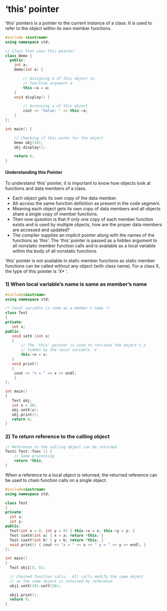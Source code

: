 # ‘this’ pointer

‘this’ pointers is a pointer to the current instance of a class. It is used to refer to the object within its own member functions.

```cpp
#include <iostream>
using namespace std;

// Class that uses this pointer
class Demo {
  public:
    int a;
    Demo(int a) {

        // Assigning a of this object to
        // function argument a
        this->a = a;
    }
    void display() {

        // Accessing a of this object
        cout << "Value: " << this->a;
    }
};

int main() {

    // Checking if this works for the object
    Demo obj(10);
    obj.display();

    return 0;
}

```

#### Understanding this Pointer
To understand ‘this’ pointer, it is important to know how objects look at functions and data members of a class.

- Each object gets its own copy of the data member.
- All-access the same function definition as present in the code segment.
- Meaning each object gets its own copy of data members and all objects share a single copy of member functions. 
- Then now question is that if only one copy of each member function exists and is used by multiple objects, how are the proper data members are accessed and updated? 
- The compiler supplies an implicit pointer along with the names of the functions as ‘this’. The ‘this’ pointer is passed as a hidden argument to all nonstatic member function calls and is available as a local variable within the body of all nonstatic functions.

‘this’ pointer is not available in static member functions as static member functions can be called without any object (with class name). For a class X, the type of this pointer is ‘X* ‘. 


### 1) When local variable’s name is same as member’s name
```cpp
#include<iostream>
using namespace std;

/* local variable is same as a member's name */
class Test
{
private:
   int x;
public:
   void setX (int x)
   {
       // The 'this' pointer is used to retrieve the object's x
       // hidden by the local variable 'x'
       this->x = x;
   }
   void print() 
   { 
    cout << "x = " << x << endl; 
    }
};

int main()
{
   Test obj;
   int x = 20;
   obj.setX(x);
   obj.print();
   return 0;
}
```

### 2) To return reference to the calling object

```cpp
// Reference to the calling object can be returned
Test& Test::func () {
    // Some processing
    return *this;
} 
```

When a reference to a local object is returned, the returned reference can be used to chain function calls on a single object.

```cpp
#include<iostream>
using namespace std;

class Test
{
private:
  int x;
  int y;
public:
  Test(int x = 0, int y = 0) { this->x = x; this->y = y; }
  Test &setX(int a) { x = a; return *this; }
  Test &setY(int b) { y = b; return *this; }
  void print() { cout << "x = " << x << " y = " << y << endl; }
};

int main()
{
  Test obj1(5, 5);

  // Chained function calls.  All calls modify the same object
  // as the same object is returned by reference
  obj1.setX(10).setY(20);

  obj1.print();
  return 0;
}

```